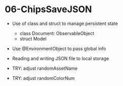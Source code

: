 # 06-ChipsSaveJSON

- Use of class and struct to manage persistent state
    - class Document: ObservableObject
    - struct Model
    
- Use @EnvironmentObject to pass global info
    
- Reading and writing JSON file to local storage

- TRY: adjust randomAssetName
- TRY: adjust randomColorNum


